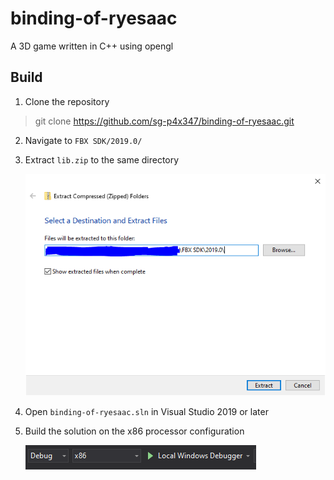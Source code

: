 # binding-of-ryesaac
A 3D game written in C++ using opengl

## Build
1. Clone the repository
 > git clone https://github.com/sg-p4x347/binding-of-ryesaac.git

2. Navigate to `FBX SDK/2019.0/`
3. Extract `lib.zip` to the same directory

	![alt text](Documentation/extract.png "Extract")

4. Open `binding-of-ryesaac.sln` in Visual Studio 2019 or later
5. Build the solution on the x86 processor configuration

	![alt text](Documentation/build.png "Build")

